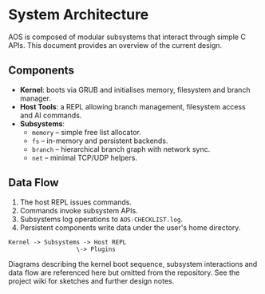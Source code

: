# System Architecture

AOS is composed of modular subsystems that interact through simple C APIs.
This document provides an overview of the current design.

## Components
- **Kernel**: boots via GRUB and initialises memory, filesystem and branch manager.
- **Host Tools**: a REPL allowing branch management, filesystem access and AI commands.
- **Subsystems**:
  - `memory` – simple free list allocator.
  - `fs` – in-memory and persistent backends.
  - `branch` – hierarchical branch graph with network sync.
  - `net` – minimal TCP/UDP helpers.

## Data Flow
1. The host REPL issues commands.
2. Commands invoke subsystem APIs.
3. Subsystems log operations to `AOS-CHECKLIST.log`.
4. Persistent components write data under the user's home directory.

```
Kernel -> Subsystems -> Host REPL
                   \-> Plugins
```

Diagrams describing the kernel boot sequence, subsystem interactions and data
flow are referenced here but omitted from the repository. See the project wiki
for sketches and further design notes.

